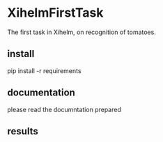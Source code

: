 # XihelmFirstTask
The first task in Xihelm, on recognition of tomatoes.

## install
pip install -r requirements

## documentation
please read the documntation prepared

## results
